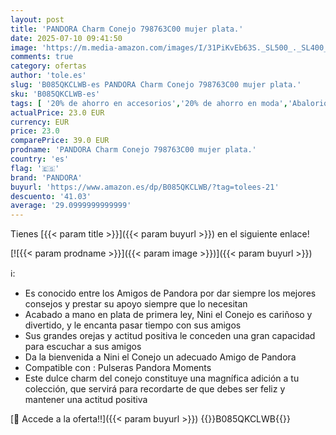 ```yaml
---
layout: post
title: 'PANDORA Charm Conejo 798763C00 mujer plata.'
date: 2025-07-10 09:41:50
image: 'https://m.media-amazon.com/images/I/31PiKvEb63S._SL500_._SL400_.jpg'
comments: true
category: ofertas
author: 'tole.es'
slug: 'B085QKCLWB-es PANDORA Charm Conejo 798763C00 mujer plata.'
sku: 'B085QKCLWB-es'
tags: [ '20% de ahorro en accesorios','20% de ahorro en moda','Abalorios para mujer','Arborist Merchandising Root','Buenos precios en moda','CML New Selection v2 Temp','Dijes para mujer','Jewellery','Joyería con 4 estrellas mujer','Joyería para mujer','Joyería: -10% adicional en una selección de Moda','Lo más popular entre los clientes','Los más valorados para mujer','Los más valorados por los clientes','Moda','Moda Mujer','Prime Student -10% adicional en una selección de Moda','Self Service','Special Features Stores','c8538d25-3af9-48d3-aeff-5f3ce5572a36_0','c8538d25-3af9-48d3-aeff-5f3ce5572a36_4801','c8538d25-3af9-48d3-aeff-5f3ce5572a36_5501','c8538d25-3af9-48d3-aeff-5f3ce5572a36_7201','c8538d25-3af9-48d3-aeff-5f3ce5572a36_7601','c8538d25-3af9-48d3-aeff-5f3ce5572a36_7901','c8538d25-3af9-48d3-aeff-5f3ce5572a36_8101','c8538d25-3af9-48d3-aeff-5f3ce5572a36_8301','c8538d25-3af9-48d3-aeff-5f3ce5572a36_9101','c8538d25-3af9-48d3-aeff-5f3ce5572a36_9901','pandora','🇪🇸', ]
actualPrice: 23.0 EUR
currency: EUR
price: 23.0
comparePrice: 39.0 EUR
prodname: 'PANDORA Charm Conejo 798763C00 mujer plata.'
country: 'es'
flag: '🇪🇸'
brand: 'PANDORA'
buyurl: 'https://www.amazon.es/dp/B085QKCLWB/?tag=tolees-21'
descuento: '41.03'
average: '29.0999999999999'
---
```


Tienes [{{< param title >}}]({{< param buyurl >}}) en el siguiente enlace!

[![{{< param prodname >}}]({{< param image >}})]({{< param buyurl >}})

ℹ️:

- Es conocido entre los Amigos de Pandora por dar siempre los mejores consejos y prestar su apoyo siempre que lo necesitan
- Acabado a mano en plata de primera ley, Nini el Conejo es cariñoso y divertido, y le encanta pasar tiempo con sus amigos
- Sus grandes orejas y actitud positiva le conceden una gran capacidad para escuchar a sus amigos
- Da la bienvenida a Nini el Conejo un adecuado Amigo de Pandora
- Compatible con : Pulseras Pandora Moments
- Este dulce charm del conejo constituye una magnífica adición a tu colección, que servirá para recordarte de que debes ser feliz y mantener una actitud positiva

[🛒 Accede a la oferta!!]({{< param buyurl >}})
{{<world>}}B085QKCLWB{{</world>}}
